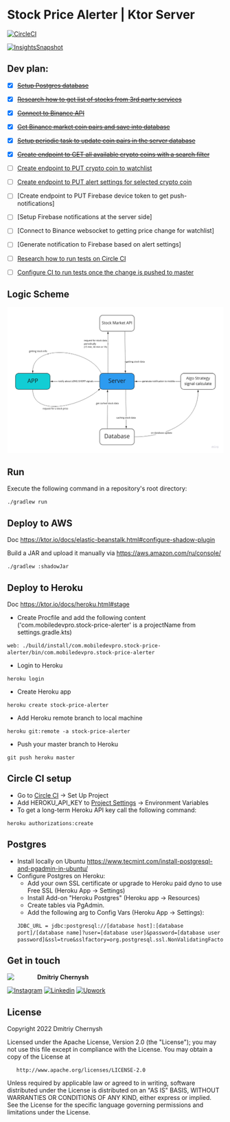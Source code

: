 # Stock Price Alerter | Ktor Server

[![CircleCI](https://circleci.com/gh/mobiledevpro/Stock-Price-Alerter-Server/tree/master.svg?style=svg)](https://circleci.com/gh/mobiledevpro/Stock-Price-Alerter-Server/tree/master)

[![InsightsSnapshot](https://dl.circleci.com/insights-snapshot/gh/mobiledevpro/Stock-Price-Alerter-Server/master/heroku_deploy/badge.svg)](https://app.circleci.com/insights/github/mobiledevpro/Stock-Price-Alerter-Server/workflows/heroku_deploy?branch=master)

## Dev plan:

- [x] ~~[Setup Postgres database](https://github.com/mobiledevpro/Stock-Price-Alerter-Server/issues/3)~~
- [x] ~~[Research how to get list of stocks from 3rd party services](https://github.com/mobiledevpro/Stock-Price-Alerter-Server/issues/4)~~
- [x] ~~[Connect to Binance API](https://github.com/mobiledevpro/Stock-Price-Alerter-Server/issues/7)~~
- [x] ~~[Get Binance market coin pairs and save into database](https://github.com/mobiledevpro/Stock-Price-Alerter-Server/issues/8)~~
- [x] ~~[Setup periodic task to update coin pairs in the server database](https://github.com/mobiledevpro/Stock-Price-Alerter-Server/issues/9)~~
- [x] ~~[Create endpoint to GET all available crypto coins with a search filter](https://github.com/mobiledevpro/Stock-Price-Alerter-Server/issues/10)~~
- [ ] [Create endpoint to PUT crypto coin to watchlist](https://github.com/mobiledevpro/Stock-Price-Alerter-Server/issues/13)
- [ ] [Create endpoint to PUT alert settings for selected crypto coin](https://github.com/mobiledevpro/Stock-Price-Alerter-Server/issues/14)
- [ ] [Create endpoint to PUT Firebase device token to get push-notifications]
- [ ] [Setup Firebase notifications at the server side]
- [ ] [Connect to Binance websocket to getting price change for watchlist]
- [ ] [Generate notification to Firebase based on alert settings]
- [ ] [Research how to run tests on Circle CI](https://github.com/mobiledevpro/Stock-Price-Alerter-Server/issues/2)
- [ ] [Configure CI to run tests once the change is pushed to master](https://github.com/mobiledevpro/Stock-Price-Alerter-Server/issues/6)


## Logic Scheme

![Logic Scheme](doc/logic_scheme.png)

## Run

Execute the following command in a repository's root directory:

```shell
./gradlew run
```

## Deploy to AWS

Doc https://ktor.io/docs/elastic-beanstalk.html#configure-shadow-plugin

Build a JAR and upload it manually via https://aws.amazon.com/ru/console/

```shell
./gradlew :shadowJar
```

## Deploy to Heroku

Doc https://ktor.io/docs/heroku.html#stage

* Create Procfile and add the following content ('com.mobiledevpro.stock-price-alerter' is a projectName from
  settings.gradle.kts)

```shell
web: ./build/install/com.mobiledevpro.stock-price-alerter/bin/com.mobiledevpro.stock-price-alerter
``` 

* Login to Heroku

```shell
heroku login
```

* Create Heroku app

```shell
heroku create stock-price-alerter
```

* Add Heroku remote branch to local machine

```shell
heroku git:remote -a stock-price-alerter
```

* Push your master branch to Heroku

```shell
git push heroku master
```

## Circle CI setup

* Go to [Circle CI](https://app.circleci.com/pipelines/) -> Set Up Project
* Add HEROKU_API_KEY to [Project Settings](https://app.circleci.com/settings/project/) -> Environment Variables
* To get a long-term Heroku API key call the following command:

```shell
heroku authorizations:create
```

## Postgres

* Install locally on Ubuntu https://www.tecmint.com/install-postgresql-and-pgadmin-in-ubuntu/
* Configure Postgres on Heroku:
  * Add your own SSL certificate or upgrade to Heroku paid dyno to use Free SSL (Heroku App -> Settings)
  * Install Add-on "Heroku Postgres" (Heroku app -> Resources)
  * Create tables via PgAdmin.
  * Add the following arg to Config Vars (Heroku App -> Settings):
  ```
  JDBC_URL = jdbc:postgresql://[database host]:[database port]/[database name]?user=[database user]&password=[database user password]&ssl=true&sslfactory=org.postgresql.ssl.NonValidatingFactory&sslmode=require
  ```

## Get in touch

<a href="https://www.instagram.com/mobiledevpro/" target="_blank">
  <img src="https://s.gravatar.com/avatar/72c649d298a8f0f088fd0850e19b9147?s=400" width="70" align="left">
</a>

**Dmitriy Chernysh**

[![Instagram](https://img.shields.io/badge/-instagram-E4405F?&logo=instagram&message=instagram&style=for-the-badge&logoColor=white&label=dev+stories+on)](https://www.instagram.com/mobiledevpro/)
[![Linkedin](https://img.shields.io/badge/-linkedin-0A66C2?logo=linkedin&style=for-the-badge&logoColor=white)](https://www.linkedin.com/in/dmitriychernysh/)
[![Upwork](https://img.shields.io/badge/-upwork-brightgreen?logo=upwork&message=Upwork&label=hire+me+on&style=for-the-badge&logoColor=white)](https://www.upwork.com/o/companies/~01b76ab8954622a7d9/)

## License

Copyright 2022 Dmitriy Chernysh

Licensed under the Apache License, Version 2.0 (the "License");
you may not use this file except in compliance with the License.
You may obtain a copy of the License at

       http://www.apache.org/licenses/LICENSE-2.0

Unless required by applicable law or agreed to in writing, software
distributed under the License is distributed on an "AS IS" BASIS,
WITHOUT WARRANTIES OR CONDITIONS OF ANY KIND, either express or implied.
See the License for the specific language governing permissions and
limitations under the License.


